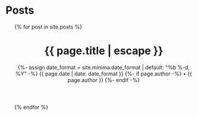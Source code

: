 # Posts

<ul>
  {% for post in site.posts %}
      <header class="post-header">
        <h1 class="post-title p-name" itemprop="name headline">{{ page.title | escape }}</h1>
        <p class="post-meta">
          <time class="dt-published" datetime="{{ page.date | date_to_xmlschema }}" itemprop="datePublished">
            {%- assign date_format = site.minima.date_format | default: "%b %-d, %Y" -%}
            {{ page.date | date: date_format }}
          </time>
          {%- if page.author -%}
            • <span itemprop="author" itemscope itemtype="http://schema.org/Person"><span class="p-author h-card" itemprop="name">{{ page.author }}</span></span>
          {%- endif -%}</p>
      </header>
  {% endfor %}
</ul>
